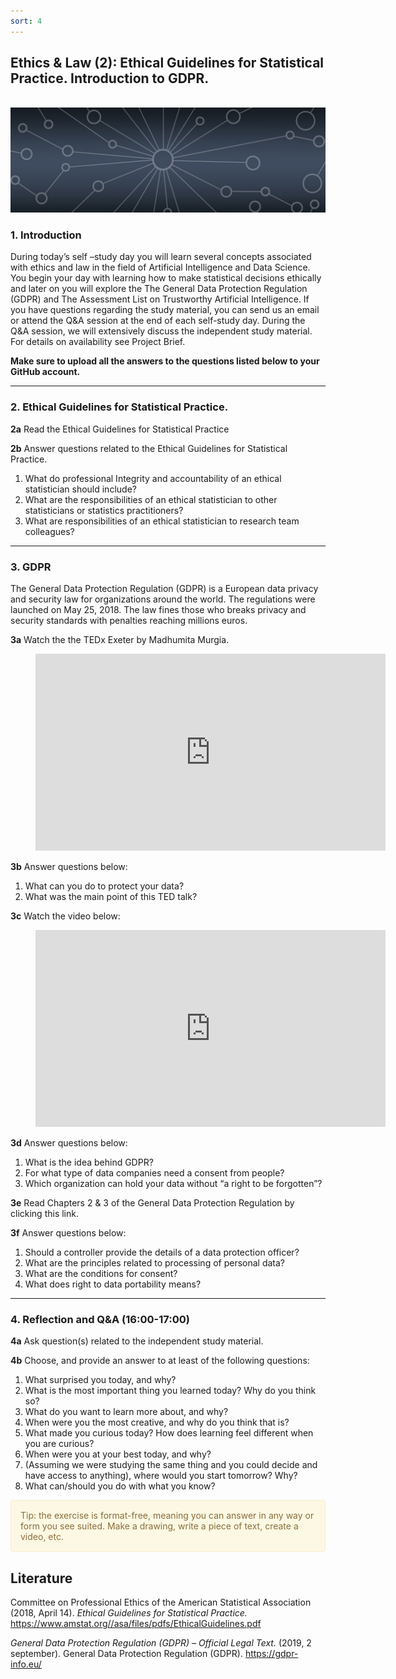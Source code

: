 ```yaml
---
sort: 4
---
```


## __Ethics & Law (2): Ethical Guidelines for Statistical Practice. Introduction to GDPR.__
\
<img src="./images/datalab_banner.jpg" alt="Books banner" width="600"/>

### 1. Introduction

During today’s self –study day you will learn several concepts associated with ethics and law in the field of Artificial Intelligence and Data Science.  You begin your day with learning how to make statistical decisions ethically and later on you will explore the The General Data Protection Regulation (GDPR) and The Assessment List on Trustworthy Artificial Intelligence.
If you have questions regarding the study material, you can send us an email or attend the Q&A   session at the end of each self-study day. During the Q&A session, we will extensively discuss the independent study material. For details on availability see Project Brief.


__Make sure to upload all the answers to the questions listed below to your GitHub account.__

***

### 2. Ethical Guidelines for Statistical Practice.

__2a__ Read the Ethical Guidelines for Statistical Practice

__2b__ Answer questions related to the Ethical Guidelines for Statistical Practice.
1. What do professional Integrity and accountability of an ethical statistician should include?
2. What are the responsibilities of an ethical statistician to other statisticians or statistics practitioners?
3. What are responsibilities of an ethical statistician to research team colleagues?

***

### 3. GDPR

The General Data Protection Regulation (GDPR) is a  European data privacy and security law for organizations around the world.  The regulations were launched on May 25, 2018. The law fines those who breaks privacy and security standards with penalties reaching millions euros.  

__3a__ Watch the the TEDx Exeter by Madhumita Murgia.  

<!-- blank line -->
<figure class="video_container">
<iframe width="560" height="315" src="https://www.youtube.com/embed/AU66C6HePfg?controls=0" title="YouTube video player" frameborder="0" allow="accelerometer; autoplay; clipboard-write; encrypted-media; gyroscope; picture-in-picture" allowfullscreen></iframe>
</figure>
<!-- blank line -->

__3b__ Answer questions below:
1. What can you do to protect your data?
2. What was the main point of this TED talk?

__3c__ Watch the video below:

<!-- blank line -->
<figure class="video_container">
<iframe width="560" height="315" src="https://www.youtube.com/embed/acijNEErf-c?controls=0" title="YouTube video player" frameborder="0" allow="accelerometer; autoplay; clipboard-write; encrypted-media; gyroscope; picture-in-picture" allowfullscreen></iframe>
</figure>
<!-- blank line -->

__3d__ Answer questions below:
1. What is the idea behind GDPR?
2. For what type of data companies need a consent from people?
3. Which organization can hold your data without “a right to be forgotten”?

__3e__ Read Chapters 2 & 3 of the General Data Protection Regulation by clicking this link.

__3f__ Answer questions below:
1. Should a controller provide the details of a data protection officer?
2. What are the principles related to processing of personal data?
3. What are the conditions for consent?
4. What does right to data portability means?

***

### 4. Reflection and Q&A (16:00-17:00)

__4a__ Ask question(s) related to the independent study material.

__4b__ Choose, and provide an answer to at least of the following questions:

1. What surprised you today, and why?
2. What is the most important thing you learned today? Why do you think so?
3. What do you want to learn more about, and why?
4. When were you the most creative, and why do you think that is?
5. What made you curious today? How does learning feel different when you are curious?
6. When were you at your best today, and why?
7. (Assuming we were studying the same thing and you could decide and have access to anything), where would you start tomorrow? Why?
8. What can/should you do with what you know?

<div style="padding: 15px; border: 1px solid transparent; border-color: transparent; margin-bottom: 20px; border-radius: 4px; color: #8a6d3b;; background-color: #fcf8e3; border-color: #faebcc;">
Tip: the exercise is format-free, meaning you can answer in any way or form you see suited. Make a drawing, write a piece of text, create a video, etc.
</div>


## __Literature__
Committee on Professional Ethics of the American Statistical Association (2018, April 14). *Ethical Guidelines for Statistical Practice.* https://www.amstat.org//asa/files/pdfs/EthicalGuidelines.pdf

*General Data Protection Regulation (GDPR) – Official Legal Text.* (2019, 2 september). General Data Protection Regulation (GDPR). https://gdpr-info.eu/

